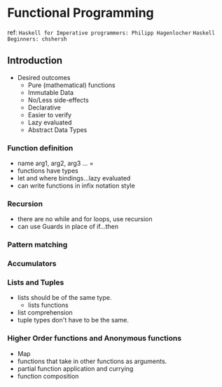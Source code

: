 # Functional Programming

ref: `Haskell for Imperative programmers: Philipp Hagenlocher`
     `Haskell Beginners: chshersh`

## Introduction

- Desired outcomes
  - Pure (mathematical) functions
  - Immutable Data
  - No/Less side-effects
  - Declarative
  - Easier to verify
  - Lazy evaluated
  - Abstract Data Types

### Function definition

- name arg1, arg2, arg3 ... = <exp>
- functions have types
- let and where bindings...lazy evaluated
- can write functions in infix notation style

### Recursion

- there are no while and for loops, use recursion
- can use Guards in place of if...then

### Pattern matching

### Accumulators

### Lists and Tuples

- lists should be of the same type.
  - lists functions
- list comprehension
- tuple types don't have to be the same.

### Higher Order functions and Anonymous functions

- Map 
- functions that take in other functions as arguments.
- partial function application and currying
- function composition